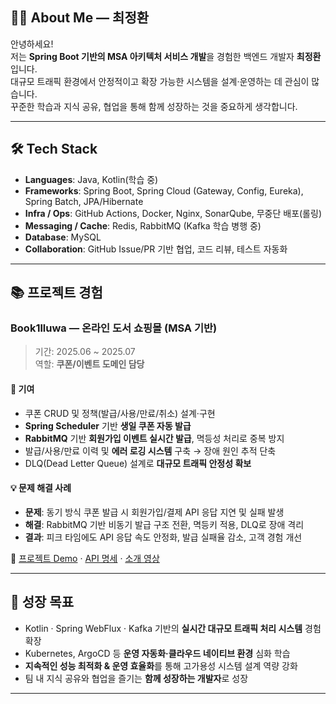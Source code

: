 ## 👨‍💻 About Me — 최정환

안녕하세요!  
저는 **Spring Boot 기반의 MSA 아키텍처 서비스 개발**을 경험한 백엔드 개발자 **최정환**입니다.  
대규모 트래픽 환경에서 안정적이고 확장 가능한 시스템을 설계·운영하는 데 관심이 많습니다.  
꾸준한 학습과 지식 공유, 협업을 통해 함께 성장하는 것을 중요하게 생각합니다.

---

## 🛠 Tech Stack
- **Languages**: Java, Kotlin(학습 중)
- **Frameworks**: Spring Boot, Spring Cloud (Gateway, Config, Eureka), Spring Batch, JPA/Hibernate
- **Infra / Ops**: GitHub Actions, Docker, Nginx, SonarQube, 무중단 배포(롤링)
- **Messaging / Cache**: Redis, RabbitMQ (Kafka 학습 병행 중)
- **Database**: MySQL
- **Collaboration**: GitHub Issue/PR 기반 협업, 코드 리뷰, 테스트 자동화

---

## 📚 프로젝트 경험

### Book1lluwa — 온라인 도서 쇼핑몰 (MSA 기반)
> 기간: 2025.06 ~ 2025.07  
> 역할: **쿠폰/이벤트 도메인 담당**

#### 🔑 기여
- 쿠폰 CRUD 및 정책(발급/사용/만료/취소) 설계·구현
- **Spring Scheduler** 기반 **생일 쿠폰 자동 발급**
- **RabbitMQ** 기반 **회원가입 이벤트 실시간 발급**, 멱등성 처리로 중복 방지
- 발급/사용/만료 이력 및 **에러 로깅 시스템** 구축 → 장애 원인 추적 단축
- DLQ(Dead Letter Queue) 설계로 **대규모 트래픽 안정성 확보**

#### 💡 문제 해결 사례
- **문제**: 동기 방식 쿠폰 발급 시 회원가입/결제 API 응답 지연 및 실패 발생
- **해결**: RabbitMQ 기반 비동기 발급 구조 전환, 멱등키 적용, DLQ로 장애 격리
- **결과**: 피크 타임에도 API 응답 속도 안정화, 발급 실패율 감소, 고객 경험 개선

🔗 [프로젝트 Demo](https://book1lluwa.store) · [API 명세](https://book1lluwa.store/docs.html) · [소개 영상](https://youtu.be/Mm8H87yzw7I)

---

## 🚀 성장 목표
- Kotlin · Spring WebFlux · Kafka 기반의 **실시간 대규모 트래픽 처리 시스템** 경험 확장
- Kubernetes, ArgoCD 등 **운영 자동화·클라우드 네이티브 환경** 심화 학습
- **지속적인 성능 최적화 & 운영 효율화**를 통해 고가용성 시스템 설계 역량 강화
- 팀 내 지식 공유와 협업을 즐기는 **함께 성장하는 개발자**로 성장

---
